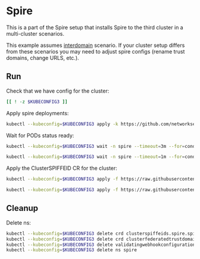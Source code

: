 # Spire

This is a part of the Spire setup that installs Spire to the third cluster in a multi-cluster scenarios.

This example assumes [interdomain](../../interdomain/) scenario.
If your cluster setup differs from these scenarios you may need to adjust spire configs (rename trust domains, change URLS, etc.).

## Run

Check that we have config for the cluster:
```bash
[[ ! -z $KUBECONFIG3 ]]
```

Apply spire deployments:
```bash
kubectl --kubeconfig=$KUBECONFIG3 apply -k https://github.com/networkservicemesh/deployments-k8s/examples/spire/cluster3?ref=ece3e036ef0d5924cb36e817a1adcf4a975a8229
```

Wait for PODs status ready:
```bash
kubectl --kubeconfig=$KUBECONFIG3 wait -n spire --timeout=3m --for=condition=ready pod -l app=spire-server
```
```bash
kubectl --kubeconfig=$KUBECONFIG3 wait -n spire --timeout=1m --for=condition=ready pod -l app=spire-agent
```

Apply the ClusterSPIFFEID CR for the cluster:
```bash
kubectl --kubeconfig=$KUBECONFIG3 apply -f https://raw.githubusercontent.com/networkservicemesh/deployments-k8s/ece3e036ef0d5924cb36e817a1adcf4a975a8229/examples/spire/cluster3/clusterspiffeid-template.yaml
```

```bash
kubectl --kubeconfig=$KUBECONFIG3 apply -f https://raw.githubusercontent.com/networkservicemesh/deployments-k8s/ece3e036ef0d5924cb36e817a1adcf4a975a8229/examples/spire/base/clusterspiffeid-webhook-template.yaml
```

## Cleanup

Delete ns:
```bash
kubectl --kubeconfig=$KUBECONFIG3 delete crd clusterspiffeids.spire.spiffe.io
kubectl --kubeconfig=$KUBECONFIG3 delete crd clusterfederatedtrustdomains.spire.spiffe.io
kubectl --kubeconfig=$KUBECONFIG3 delete validatingwebhookconfiguration.admissionregistration.k8s.io/spire-controller-manager-webhook
kubectl --kubeconfig=$KUBECONFIG3 delete ns spire
```

